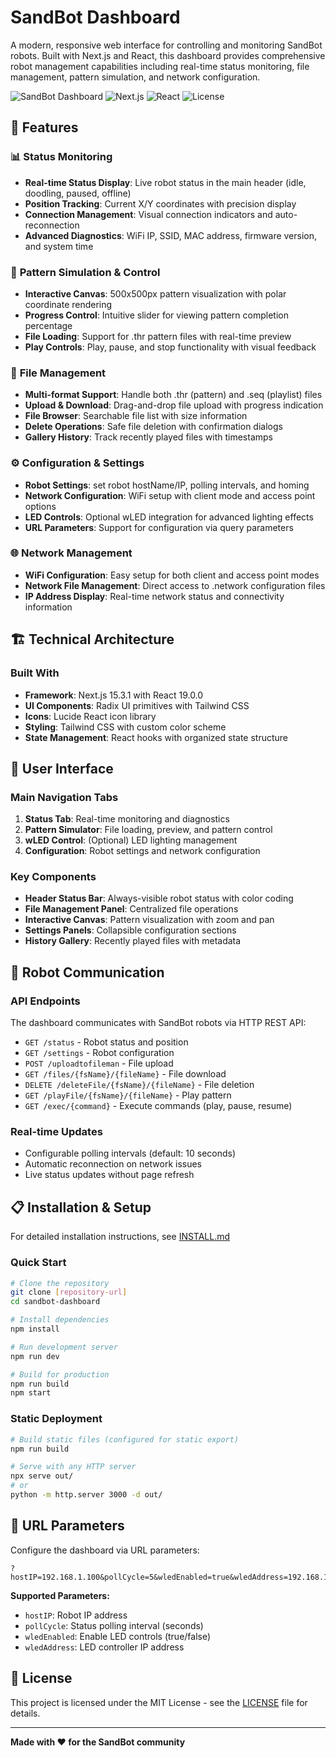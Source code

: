 # SandBot Dashboard

A modern, responsive web interface for controlling and monitoring SandBot robots. Built with Next.js and React, this dashboard provides comprehensive robot management capabilities including real-time status monitoring, file management, pattern simulation, and network configuration.

![SandBot Dashboard](https://img.shields.io/badge/SandBot-Dashboard-blue) ![Next.js](https://img.shields.io/badge/Next.js-15.3.1-black) ![React](https://img.shields.io/badge/React-19.0.0-blue) ![License](https://img.shields.io/badge/license-MIT-green)

## 🚀 Features

### 📊 **Status Monitoring**
- **Real-time Status Display**: Live robot status in the main header (idle, doodling, paused, offline)
- **Position Tracking**: Current X/Y coordinates with precision display
- **Connection Management**: Visual connection indicators and auto-reconnection
- **Advanced Diagnostics**: WiFi IP, SSID, MAC address, firmware version, and system time

### 🎨 **Pattern Simulation & Control**
- **Interactive Canvas**: 500x500px pattern visualization with polar coordinate rendering
- **Progress Control**: Intuitive slider for viewing pattern completion percentage
- **File Loading**: Support for .thr pattern files with real-time preview
- **Play Controls**: Play, pause, and stop functionality with visual feedback

### 📁 **File Management**
- **Multi-format Support**: Handle both .thr (pattern) and .seq (playlist) files
- **Upload & Download**: Drag-and-drop file upload with progress indication
- **File Browser**: Searchable file list with size information
- **Delete Operations**: Safe file deletion with confirmation dialogs
- **Gallery History**: Track recently played files with timestamps

### ⚙️ **Configuration & Settings**
- **Robot Settings**: set robot hostName/IP, polling intervals, and homing
- **Network Configuration**: WiFi setup with client mode and access point options
- **LED Controls**: Optional wLED integration for advanced lighting effects
- **URL Parameters**: Support for configuration via query parameters

### 🌐 **Network Management**
- **WiFi Configuration**: Easy setup for both client and access point modes
- **Network File Management**: Direct access to .network configuration files
- **IP Address Display**: Real-time network status and connectivity information

## 🏗️ **Technical Architecture**

### **Built With**
- **Framework**: Next.js 15.3.1 with React 19.0.0
- **UI Components**: Radix UI primitives with Tailwind CSS
- **Icons**: Lucide React icon library
- **Styling**: Tailwind CSS with custom color scheme
- **State Management**: React hooks with organized state structure

## 📱 **User Interface**

### **Main Navigation Tabs**
1. **Status Tab**: Real-time monitoring and diagnostics
2. **Pattern Simulator**: File loading, preview, and pattern control
3. **wLED Control**: (Optional) LED lighting management
4. **Configuration**: Robot settings and network configuration

### **Key Components**
- **Header Status Bar**: Always-visible robot status with color coding
- **File Management Panel**: Centralized file operations
- **Interactive Canvas**: Pattern visualization with zoom and pan
- **Settings Panels**: Collapsible configuration sections
- **History Gallery**: Recently played files with metadata

## 🔧 **Robot Communication**

### **API Endpoints**
The dashboard communicates with SandBot robots via HTTP REST API:

- `GET /status` - Robot status and position
- `GET /settings` - Robot configuration
- `POST /uploadtofileman` - File upload
- `GET /files/{fsName}/{fileName}` - File download
- `DELETE /deleteFile/{fsName}/{fileName}` - File deletion
- `GET /playFile/{fsName}/{fileName}` - Play pattern
- `GET /exec/{command}` - Execute commands (play, pause, resume)

### **Real-time Updates**
- Configurable polling intervals (default: 10 seconds)
- Automatic reconnection on network issues
- Live status updates without page refresh

## 📋 **Installation & Setup**

For detailed installation instructions, see [INSTALL.md](./INSTALL.md)

### **Quick Start**
```bash
# Clone the repository
git clone [repository-url]
cd sandbot-dashboard

# Install dependencies
npm install

# Run development server
npm run dev

# Build for production
npm run build
npm start
```

### **Static Deployment**
```bash
# Build static files (configured for static export)
npm run build

# Serve with any HTTP server
npx serve out/
# or
python -m http.server 3000 -d out/
```

## 🔗 **URL Parameters**

Configure the dashboard via URL parameters:

```
?hostIP=192.168.1.100&pollCycle=5&wledEnabled=true&wledAddress=192.168.1.101
```

**Supported Parameters:**
- `hostIP`: Robot IP address
- `pollCycle`: Status polling interval (seconds)
- `wledEnabled`: Enable LED controls (true/false)
- `wledAddress`: LED controller IP address


## 📄 **License**

This project is licensed under the MIT License - see the [LICENSE](LICENSE) file for details.

---

**Made with ❤️ for the SandBot community**
